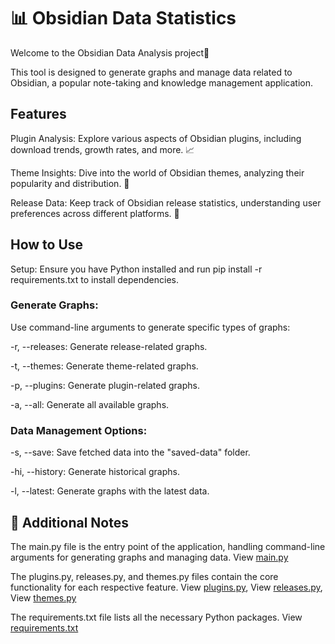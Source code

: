 # 📊 Obsidian Data Statistics 

Welcome to the Obsidian Data Analysis project💜

This tool is designed to generate graphs and manage data related to Obsidian, a popular note-taking and knowledge management application.

## Features

Plugin Analysis: Explore various aspects of Obsidian plugins, including download trends, growth rates, and more. 📈

Theme Insights: Dive into the world of Obsidian themes, analyzing their popularity and distribution. 🎨

Release Data: Keep track of Obsidian release statistics, understanding user preferences across different platforms. 🚀

## How to Use

Setup: Ensure you have Python installed and run pip install -r requirements.txt to install dependencies.

### Generate Graphs: 

Use command-line arguments to generate specific types of graphs:

-r, --releases: Generate release-related graphs.

-t, --themes: Generate theme-related graphs.

-p, --plugins: Generate plugin-related graphs.

-a, --all: Generate all available graphs.

### Data Management Options:

-s, --save: Save fetched data into the "saved-data" folder.

-hi, --history: Generate historical graphs.

-l, --latest: Generate graphs with the latest data.


## 📝 Additional Notes

The main.py file is the entry point of the application, handling command-line arguments for generating graphs and managing data. View [main.py](https://github.com/Henoch0/Obsidian-data-analysis/blob/master/main.py)

The plugins.py, releases.py, and themes.py files contain the core functionality for each respective feature. View [plugins.py](https://github.com/Henoch0/Obsidian-data-analysis/blob/master/plugins.py), View [releases.py](https://github.com/Henoch0/Obsidian-data-analysis/blob/master/releases.py), View [themes.py](https://github.com/Henoch0/Obsidian-data-analysis/blob/master/themes.py)

The requirements.txt file lists all the necessary Python packages. View [requirements.txt](https://github.com/Henoch0/Obsidian-data-analysis/blob/master/requirements.txt)
